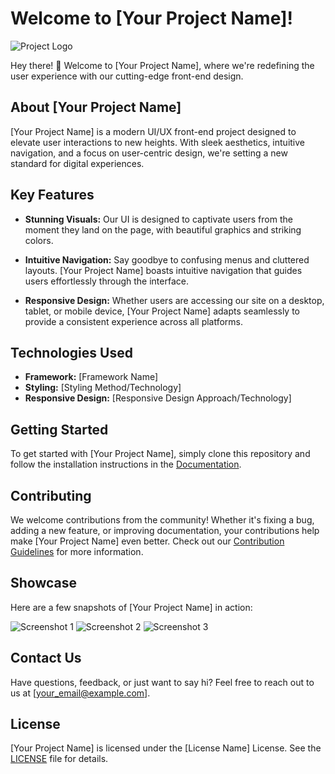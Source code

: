 # Welcome to [Your Project Name]!

![Project Logo](link_to_logo_image)

Hey there! 👋 Welcome to [Your Project Name], where we're redefining the user experience with our cutting-edge front-end design.

## About [Your Project Name]

[Your Project Name] is a modern UI/UX front-end project designed to elevate user interactions to new heights. With sleek aesthetics, intuitive navigation, and a focus on user-centric design, we're setting a new standard for digital experiences.

## Key Features

- **Stunning Visuals:** Our UI is designed to captivate users from the moment they land on the page, with beautiful graphics and striking colors.
  
- **Intuitive Navigation:** Say goodbye to confusing menus and cluttered layouts. [Your Project Name] boasts intuitive navigation that guides users effortlessly through the interface.
  
- **Responsive Design:** Whether users are accessing our site on a desktop, tablet, or mobile device, [Your Project Name] adapts seamlessly to provide a consistent experience across all platforms.

## Technologies Used

- **Framework:** [Framework Name]
- **Styling:** [Styling Method/Technology]
- **Responsive Design:** [Responsive Design Approach/Technology]

## Getting Started

To get started with [Your Project Name], simply clone this repository and follow the installation instructions in the [Documentation](link_to_documentation).

## Contributing

We welcome contributions from the community! Whether it's fixing a bug, adding a new feature, or improving documentation, your contributions help make [Your Project Name] even better. Check out our [Contribution Guidelines](link_to_contributing_guidelines) for more information.

## Showcase

Here are a few snapshots of [Your Project Name] in action:

![Screenshot 1](link_to_screenshot_1)
![Screenshot 2](link_to_screenshot_2)
![Screenshot 3](link_to_screenshot_3)

## Contact Us

Have questions, feedback, or just want to say hi? Feel free to reach out to us at [your_email@example.com].

## License

[Your Project Name] is licensed under the [License Name] License. See the [LICENSE](link_to_license_file) file for details.
